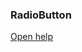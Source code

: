 ### RadioButton

<a href="http://www.material-ui.com/#/components/switches" target="_blank">Open help</a>
